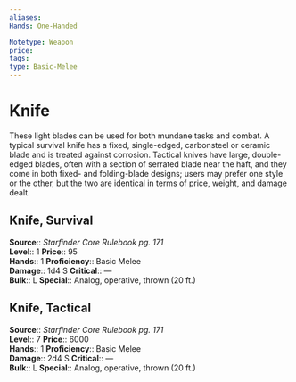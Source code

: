 ```yaml
---
aliases: 
Hands: One-Handed

Notetype: Weapon
price: 
tags: 
type: Basic-Melee
---
```


# Knife

These light blades can be used for both mundane tasks and combat. A typical survival knife has a fixed, single-edged, carbonsteel or ceramic blade and is treated against corrosion. Tactical knives have large, double-edged blades, often with a section of serrated blade near the haft, and they come in both fixed- and folding-blade designs; users may prefer one style or the other, but the two are identical in terms of price, weight, and damage dealt.  

## Knife, Survival

**Source**:: _Starfinder Core Rulebook pg. 171_  
**Level**:: 1
**Price**:: 95  
**Hands**:: 1
**Proficiency**:: Basic Melee  
**Damage**:: 1d4 S
**Critical**:: —  
**Bulk**:: L
**Special**:: Analog, operative, thrown (20 ft.)

## Knife, Tactical

**Source**:: _Starfinder Core Rulebook pg. 171_  
**Level**:: 7
**Price**:: 6000  
**Hands**:: 1
**Proficiency**:: Basic Melee  
**Damage**:: 2d4 S
**Critical**:: —  
**Bulk**:: L
**Special**:: Analog, operative, thrown (20 ft.)

